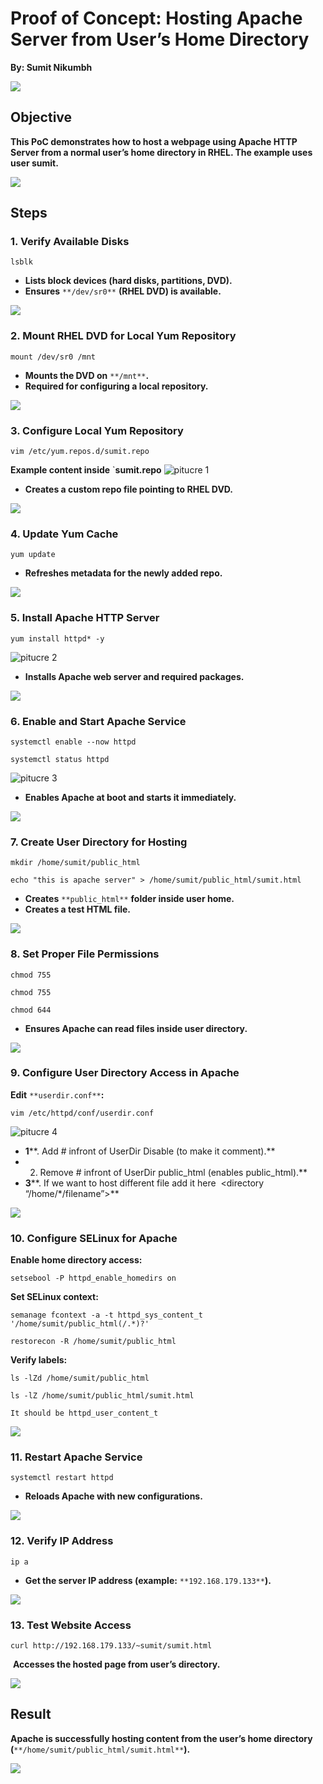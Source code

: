 # **Proof of Concept: Hosting Apache Server from User’s Home Directory**

**By: Sumit Nikumbh**

![](file:///C:/Users/SUMIT/AppData/Local/Temp/msohtmlclip1/01/clip_image001.png)

## **Objective**

**This PoC demonstrates how to host a webpage using Apache HTTP Server from a **normal user’s home directory** in RHEL. The example uses user **sumit**.**

![](file:///C:/Users/SUMIT/AppData/Local/Temp/msohtmlclip1/01/clip_image002.png)

## **Steps**

### **1. Verify Available Disks**

```
lsblk
```

- **Lists block devices (hard disks, partitions, DVD).**
- **Ensures** `**/dev/sr0**` **(RHEL DVD) is available.**

![](file:///C:/Users/SUMIT/AppData/Local/Temp/msohtmlclip1/01/clip_image002.png)

### **2. Mount RHEL DVD for Local Yum Repository**

```
mount /dev/sr0 /mnt
```

- **Mounts the DVD on** `**/mnt**`**.**
- **Required for configuring a local repository.**

![](file:///C:/Users/SUMIT/AppData/Local/Temp/msohtmlclip1/01/clip_image002.png)

### **3. Configure Local Yum Repository**

```
vim /etc/yum.repos.d/sumit.repo
```

**Example content inside** `**sumit.repo**
![pitucre 1 ](./Attachments/apachepicture1.png)

- **Creates a custom repo file pointing to RHEL DVD.**

![](file:///C:/Users/SUMIT/AppData/Local/Temp/msohtmlclip1/01/clip_image005.png)

### **4. Update Yum Cache**

```
yum update
```

- **Refreshes metadata for the newly added repo.**

![](file:///C:/Users/SUMIT/AppData/Local/Temp/msohtmlclip1/01/clip_image005.png)

### **5. Install Apache HTTP Server**

```
yum install httpd* -y
```
![pitucre 2 ](./Attachments/apachepicture2.png)

- **Installs Apache web server and required packages.**

![](file:///C:/Users/SUMIT/AppData/Local/Temp/msohtmlclip1/01/clip_image002.png)

### **6. Enable and Start Apache Service**

```
systemctl enable --now httpd
```

```
systemctl status httpd
```
![pitucre 3 ](./Attachments/apachepicture3.png)
- **Enables Apache at boot and starts it immediately.**

![](file:///C:/Users/SUMIT/AppData/Local/Temp/msohtmlclip1/01/clip_image001.png)

### **7. Create User Directory for Hosting**

```
mkdir /home/sumit/public_html
```

```
echo "this is apache server" > /home/sumit/public_html/sumit.html
```

- **Creates** `**public_html**` **folder inside user home.**
- **Creates a test HTML file.**

![](file:///C:/Users/SUMIT/AppData/Local/Temp/msohtmlclip1/01/clip_image002.png)

### **8. Set Proper File Permissions**

```
chmod 755
```

```
chmod 755
```

```
chmod 644
```

- **Ensures Apache can read files inside user directory.**

![](file:///C:/Users/SUMIT/AppData/Local/Temp/msohtmlclip1/01/clip_image002.png)

### **9. Configure User Directory Access in Apache**

**Edit** `**userdir.conf**`**:**

```
vim /etc/httpd/conf/userdir.conf
```
![pitucre 4 ](./Attachments/apachepicture4.png)
- **1****. Add # infront of UserDir Disable (to make it comment).**
- 2. Remove # infront of UserDir public_html (enables public_html).**
- **3****. If we want to host different file add it here  <directory “/home/*/filename”>**

![](file:///C:/Users/SUMIT/AppData/Local/Temp/msohtmlclip1/01/clip_image012.png)

### **10. Configure SELinux for Apache**

**Enable home directory access:**

```
setsebool -P httpd_enable_homedirs on
```

**Set SELinux context:**

```
semanage fcontext -a -t httpd_sys_content_t '/home/sumit/public_html(/.*)?'
```

```
restorecon -R /home/sumit/public_html
```

**Verify labels:**

```
ls -lZd /home/sumit/public_html
```

```
ls -lZ /home/sumit/public_html/sumit.html
```

```
It should be httpd_user_content_t 
```

![](file:///C:/Users/SUMIT/AppData/Local/Temp/msohtmlclip1/01/clip_image002.png)

### **11. Restart Apache Service**

```
systemctl restart httpd
```

- **Reloads Apache with new configurations.**

![](file:///C:/Users/SUMIT/AppData/Local/Temp/msohtmlclip1/01/clip_image002.png)

### **12. Verify IP Address**

```
ip a
```

- **Get the server IP address (example:** `**192.168.179.133**`**).**

![](file:///C:/Users/SUMIT/AppData/Local/Temp/msohtmlclip1/01/clip_image002.png)

### **13. Test Website Access**

```
curl http://192.168.179.133/~sumit/sumit.html
```

 **Accesses the hosted page from user’s directory.**

![](file:///C:/Users/SUMIT/AppData/Local/Temp/msohtmlclip1/01/clip_image002.png)

## **Result**

**Apache is successfully hosting content from the **user’s home directory** (**`**/home/sumit/public_html/sumit.html**`**).**

![](file:///C:/Users/SUMIT/AppData/Local/Temp/msohtmlclip1/01/clip_image012.png)